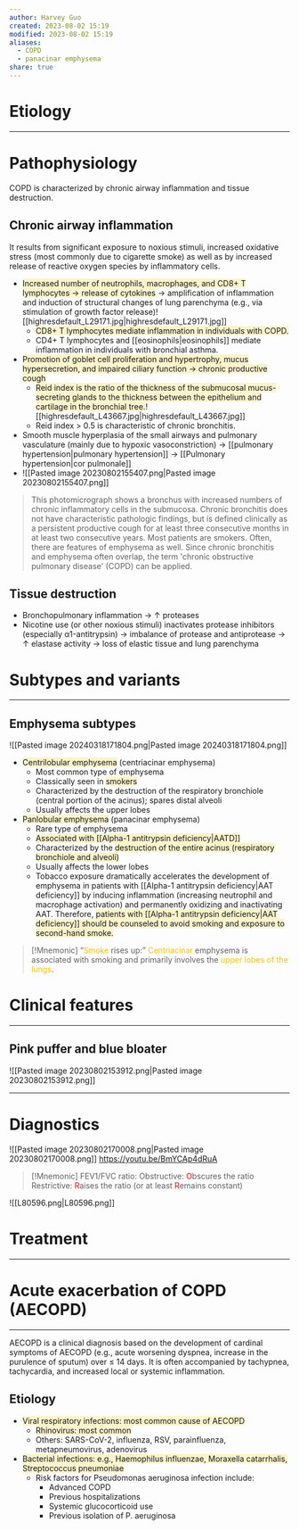 ```yaml
---
author: Harvey Guo
created: 2023-08-02 15:19
modified: 2023-08-02 15:19
aliases:
  - COPD
  - panacinar emphysema
share: true
---
```

# Etiology


---
# Pathophysiology
COPD is characterized by chronic airway inflammation and tissue destruction.
## Chronic airway inflammation
It results from significant exposure to noxious stimuli, increased oxidative stress (most commonly due to cigarette smoke) as well as by increased release of reactive oxygen species by inflammatory cells.
- <span style="background:rgba(240, 200, 0, 0.2)">Increased number of neutrophils, macrophages, and CD8+ T lymphocytes → release of cytokines</span> → amplification of inflammation and induction of structural changes of lung parenchyma (e.g., via stimulation of growth factor release)![[highresdefault_L29171.jpg|highresdefault_L29171.jpg]]
	- <span style="background:rgba(240, 200, 0, 0.2)">CD8+ T lymphocytes mediate inflammation in individuals with COPD.</span>
	- CD4+ T lymphocytes and [[eosinophils|eosinophils]] mediate inflammation in individuals with bronchial asthma.
- <span style="background:rgba(240, 200, 0, 0.2)">Promotion of goblet cell proliferation and hypertrophy, mucus hypersecretion, and impaired ciliary function → chronic productive cough</span>
	- <span style="background:rgba(240, 200, 0, 0.2)">Reid index is the ratio of the thickness of the submucosal mucus-secreting glands to the thickness between the epithelium and cartilage in the bronchial tree.</span>![[highresdefault_L43667.jpg|highresdefault_L43667.jpg]]
	- Reid index > 0.5 is characteristic of chronic bronchitis.
- Smooth muscle hyperplasia of the small airways and pulmonary vasculature (mainly due to hypoxic vasoconstriction) → [[pulmonary hypertension|pulmonary hypertension]] → [[Pulmonary hypertension|cor pulmonale]]
- ![[Pasted image 20230802155407.png|Pasted image 20230802155407.png]]
> This photomicrograph shows a bronchus with increased numbers of chronic inflammatory cells in the submucosa. Chronic bronchitis does not have characteristic pathologic findings, but is defined clinically as a persistent productive cough for at least three consecutive months in at least two consecutive years. Most patients are smokers. Often, there are features of emphysema as well. Since chronic bronchitis and emphysema often overlap, the term 'chronic obstructive pulmonary disease' (COPD) can be applied.
## Tissue destruction
- Bronchopulmonary inflammation → ↑ proteases
- Nicotine use (or other noxious stimuli) inactivates protease inhibitors (especially α1-antitrypsin) → imbalance of protease and antiprotease → ↑ elastase activity → loss of elastic tissue and lung parenchyma

# Subtypes and variants
---
## Emphysema subtypes
![[Pasted image 20240318171804.png|Pasted image 20240318171804.png]]
- <span style="background:rgba(240, 200, 0, 0.2)">Centrilobular emphysema</span> (centriacinar emphysema) 
	- Most common type of emphysema
	- Classically seen in <span style="background:rgba(240, 200, 0, 0.2)">smokers</span>
	- Characterized by the destruction of the respiratory bronchiole (central portion of the acinus); spares distal alveoli
	- Usually affects the upper lobes
- <span style="background:rgba(240, 200, 0, 0.2)">Panlobular emphysema</span> (panacinar emphysema)
	- Rare type of emphysema
	- <span style="background:rgba(240, 200, 0, 0.2)">Associated with [[Alpha-1 antitrypsin deficiency|AATD]]</span>
	- Characterized by the <span style="background:rgba(240, 200, 0, 0.2)">destruction of the entire acinus (respiratory bronchiole and alveoli)</span>
	- Usually affects the lower lobes
	- Tobacco exposure dramatically accelerates the development of emphysema in patients with [[Alpha-1 antitrypsin deficiency|AAT deficiency]] by inducing inflammation (increasing neutrophil and macrophage activation) and permanently oxidizing and inactivating AAT.  Therefore, <span style="background:rgba(240, 200, 0, 0.2)">patients with [[Alpha-1 antitrypsin deficiency|AAT deficiency]] should be counseled to avoid smoking and exposure to second-hand smoke.</span>

>[!Mnemonic] 
>“<font color="#ffc000">Smoke</font> rises up:” <font color="#ffc000">Centriacinar</font> emphysema is associated with smoking and primarily involves the <font color="#ffc000">upper lobes of the lungs</font>.
# Clinical features
---
## Pink puffer and blue bloater
![[Pasted image 20230802153912.png|Pasted image 20230802153912.png]]

---
# Diagnostics
![[Pasted image 20230802170008.png|Pasted image 20230802170008.png]]
https://youtu.be/BmYCAp4dRuA
>[!Mnemonic]
> FEV1/FVC ratio:
>Obstructive: <font color="#ff0000">O</font>bscures the ratio
>Restrictive: <font color="#ff0000">R</font>aises the ratio (or at least <font color="#ff0000">R</font>emains constant)

![[L80596.png|L80596.png]]

# Treatment
---


# Acute exacerbation of COPD (AECOPD)
---
AECOPD is a clinical diagnosis based on the development of cardinal symptoms of AECOPD (e.g., acute worsening dyspnea, increase in the purulence of sputum) over ≤ 14 days. It is often accompanied by tachypnea, tachycardia, and increased local or systemic inflammation.
## Etiology
- <span style="background:rgba(240, 200, 0, 0.2)">Viral respiratory infections: most common cause of AECOPD</span> 
	- <span style="background:rgba(240, 200, 0, 0.2)">Rhinovirus: most common</span> 
	- Others: SARS-CoV-2, influenza, RSV, parainfluenza, metapneumovirus, adenovirus
- <span style="background:rgba(240, 200, 0, 0.2)">Bacterial infections: e.g., Haemophilus influenzae, Moraxella catarrhalis, Streptococcus pneumoniae</span> 
	- Risk factors for Pseudomonas aeruginosa infection include:  
		- Advanced COPD
		- Previous hospitalizations
		- Systemic glucocorticoid use
		- Previous isolation of P. aeruginosa